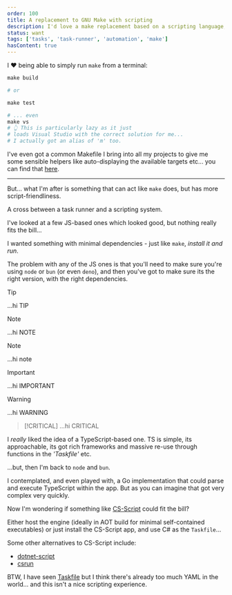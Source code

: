 ```yaml
---
order: 100
title: A replacement to GNU Make with scripting
description: I'd love a make replacement based on a scripting language, but without loads of dependencies (like  node/ bun etc).
status: want
tags: ['tasks', 'task-runner', 'automation', 'make']
hasContent: true
---
```


I <span class='text-xl'>❤️</span> being able to simply run `make` from a terminal:

```powershell
make build

# or

make test

# ... even
make vs
# 👆 This is particularly lazy as it just
# loads Visual Studio with the correct solution for me...
# I actually got an alias of 'm' too.
```

I've even got a common Makefile I bring into all my projects to give me some sensible helpers like auto-displaying the available targets etc... you can find that <a href="https://gist.github.com/kieronlanning/0bd4dedab604ea401a40452f39033c59" target="_blank">here</a>.

***

But... what I'm after is something that can act like `make` does, but has more script-friendliness.

A cross between a task runner and a scripting system.

I've looked at a few JS-based ones which looked good, but nothing really fits the bill...

I wanted something with minimal dependencies - just like `make`, *install it and run*.

The problem with any of the JS ones is that you'll need to make sure you're using `node` or `bun` (or even `deno`), and then you've got to make sure its the right version, with the right dependencies.

<!-- :::tip
*It's all too painful*.
:::

:::note
It's all too painful.
::: -->

> [!TIP]
> ...hi
> TIP

> [!NOTE]
> ...hi
> NOTE

> [!note]
> ...hi
> note

> [!IMPORTANT]
> ...hi
> IMPORTANT

> [!WARNING]
> ...hi
> WARNING

> [!CRITICAL]
> ...hi
> CRITICAL

I *really* liked the idea of a TypeScript-based one. TS is simple, its approachable, its got rich frameworks and massive re-use through functions in the *'Taskfile'* etc.

...but, then I'm back to `node` and `bun`.

I contemplated, and even played with, a Go implementation that could parse and execute TypeScript within the app. But as you can imagine that got very complex very quickly.

Now I'm wondering if something like <a href="https://www.cs-script.net/" target="_blank">CS-Script</a> could fit the bill?

Either host the engine (ideally in AOT build for minimal self-contained executables) or just install the CS-Script app, and use C# as the `Taskfile`...

Some other alternatives to CS-Script include:

* <a href="https://github.com/dotnet-script/dotnet-script/" target="_blank">dotnet-script</a>
* <a href="https://github.com/DamianEdwards/csrun/" target="_blank">csrun</a>

BTW, I have seen <a href="https://taskfile.dev/" target="_blank">Taskfile</a> but I think there's already too much YAML in the world... and this isn't a nice scripting experience.
